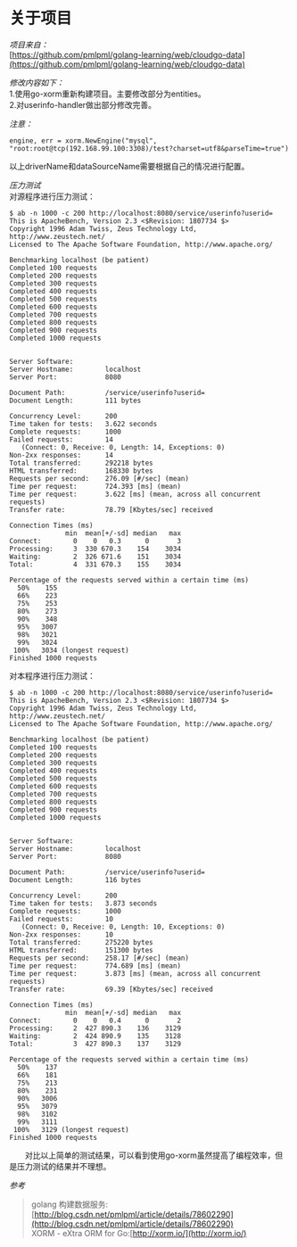# 关于项目
*项目来自：*<br/>
[https://github.com/pmlpml/golang-learning/web/cloudgo-data](https://github.com/pmlpml/golang-learning/web/cloudgo-data)<br/>

*修改内容如下：*<br/>
1.使用go-xorm重新构建项目。主要修改部分为entities。<br/>
2.对userinfo-handler做出部分修改完善。<br/>


*注意：*<br/>
```$xslt
engine, err = xorm.NewEngine("mysql", "root:root@tcp(192.168.99.100:3308)/test?charset=utf8&parseTime=true")
```
以上driverName和dataSourceName需要根据自己的情况进行配置。<br/>

*压力测试*<br/>
对源程序进行压力测试：
```
$ ab -n 1000 -c 200 http://localhost:8080/service/userinfo?userid=
This is ApacheBench, Version 2.3 <$Revision: 1807734 $>
Copyright 1996 Adam Twiss, Zeus Technology Ltd, http://www.zeustech.net/
Licensed to The Apache Software Foundation, http://www.apache.org/

Benchmarking localhost (be patient)
Completed 100 requests
Completed 200 requests
Completed 300 requests
Completed 400 requests
Completed 500 requests
Completed 600 requests
Completed 700 requests
Completed 800 requests
Completed 900 requests
Completed 1000 requests


Server Software:
Server Hostname:        localhost
Server Port:            8080

Document Path:          /service/userinfo?userid=
Document Length:        111 bytes

Concurrency Level:      200
Time taken for tests:   3.622 seconds
Complete requests:      1000
Failed requests:        14
   (Connect: 0, Receive: 0, Length: 14, Exceptions: 0)
Non-2xx responses:      14
Total transferred:      292218 bytes
HTML transferred:       168330 bytes
Requests per second:    276.09 [#/sec] (mean)
Time per request:       724.393 [ms] (mean)
Time per request:       3.622 [ms] (mean, across all concurrent requests)
Transfer rate:          78.79 [Kbytes/sec] received

Connection Times (ms)
              min  mean[+/-sd] median   max
Connect:        0    0   0.3      0       3
Processing:     3  330 670.3    154    3034
Waiting:        2  326 671.6    151    3034
Total:          4  331 670.3    155    3034

Percentage of the requests served within a certain time (ms)
  50%    155
  66%    223
  75%    253
  80%    273
  90%    348
  95%   3007
  98%   3021
  99%   3024
 100%   3034 (longest request)
Finished 1000 requests
```
对本程序进行压力测试：
```
$ ab -n 1000 -c 200 http://localhost:8080/service/userinfo?userid=
This is ApacheBench, Version 2.3 <$Revision: 1807734 $>
Copyright 1996 Adam Twiss, Zeus Technology Ltd, http://www.zeustech.net/
Licensed to The Apache Software Foundation, http://www.apache.org/

Benchmarking localhost (be patient)
Completed 100 requests
Completed 200 requests
Completed 300 requests
Completed 400 requests
Completed 500 requests
Completed 600 requests
Completed 700 requests
Completed 800 requests
Completed 900 requests
Completed 1000 requests


Server Software:
Server Hostname:        localhost
Server Port:            8080

Document Path:          /service/userinfo?userid=
Document Length:        116 bytes

Concurrency Level:      200
Time taken for tests:   3.873 seconds
Complete requests:      1000
Failed requests:        10
   (Connect: 0, Receive: 0, Length: 10, Exceptions: 0)
Non-2xx responses:      10
Total transferred:      275220 bytes
HTML transferred:       151300 bytes
Requests per second:    258.17 [#/sec] (mean)
Time per request:       774.689 [ms] (mean)
Time per request:       3.873 [ms] (mean, across all concurrent requests)
Transfer rate:          69.39 [Kbytes/sec] received

Connection Times (ms)
              min  mean[+/-sd] median   max
Connect:        0    0   0.4      0       2
Processing:     2  427 890.3    136    3129
Waiting:        2  424 890.9    135    3128
Total:          3  427 890.3    137    3129

Percentage of the requests served within a certain time (ms)
  50%    137
  66%    181
  75%    213
  80%    231
  90%   3006
  95%   3079
  98%   3102
  99%   3111
 100%   3129 (longest request)
Finished 1000 requests
```
　　对比以上简单的测试结果，可以看到使用go-xorm虽然提高了编程效率，但是压力测试的结果并不理想。

*参考*
>golang 构建数据服务:[http://blog.csdn.net/pmlpml/article/details/78602290](http://blog.csdn.net/pmlpml/article/details/78602290)<br/>
>XORM - eXtra ORM for Go:[http://xorm.io/](http://xorm.io/)<br/>